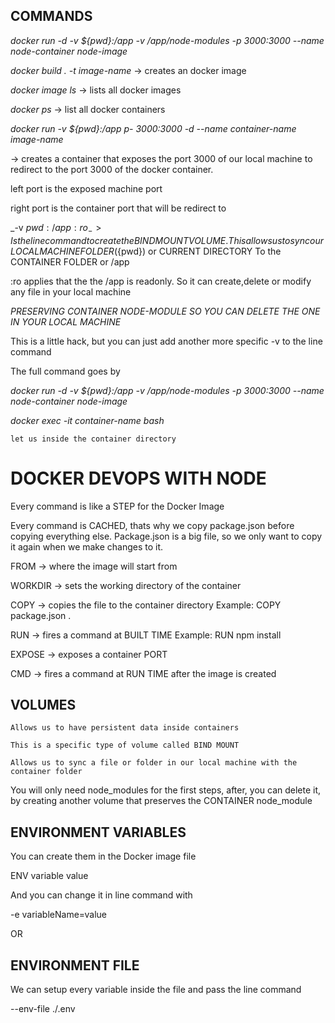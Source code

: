 ## COMMANDS

_docker run -d -v ${pwd}:/app -v /app/node-modules -p 3000:3000 --name node-container node-image_

_docker build . -t image-name_
-> creates an docker image

_docker image ls_
-> lists all docker images

_docker ps_
-> list all docker containers

_docker run -v ${pwd}:/app p- 3000:3000 -d --name container-name image-name_

-> creates a container that exposes the port 3000 of our local machine to redirect to the port 3000 of the docker container.

left port is the exposed machine port

right port is the container port that will be redirect to

_-v ${pwd}:/app:ro_
-> Is the line command to create the BIND MOUNT VOLUME.
This allows us to sync our LOCAL MACHINE FOLDER (${pwd}) or CURRENT DIRECTORY
To the CONTAINER FOLDER or /app

:ro applies that the the /app is readonly. So it can create,delete or modify any file in your local machine

_PRESERVING CONTAINER NODE-MODULE SO YOU CAN DELETE THE ONE IN YOUR LOCAL MACHINE_

This is a little hack, but you can just add another more specific -v to the line command

The full command goes by

_docker run -d -v ${pwd}:/app -v /app/node-modules -p 3000:3000 --name node-container node-image_

_docker exec -it container-name bash_

    let us inside the container directory

# DOCKER DEVOPS WITH NODE

Every command is like a STEP for the Docker Image

Every command is CACHED, thats why we copy package.json before copying everything else. Package.json is a big file, so we only want to copy it again when we make changes to it.

FROM
-> where the image will start from

WORKDIR
-> sets the working directory of the container

COPY
-> copies the file to the container directory
Example: COPY package.json .

RUN
-> fires a command at BUILT TIME
Example: RUN npm install

EXPOSE
-> exposes a container PORT

CMD
-> fires a command at RUN TIME
after the image is created

## VOLUMES

    Allows us to have persistent data inside containers

    This is a specific type of volume called BIND MOUNT

    Allows us to sync a file or folder in our local machine with the container folder

You will only need node_modules for the first steps, after, you can delete it, by creating another volume that preserves the CONTAINER node_module

## ENVIRONMENT VARIABLES

You can create them in the Docker image file

ENV variable value

And you can change it in line command with

-e variableName=value

OR

## ENVIRONMENT FILE

We can setup every variable inside the file and pass the line command

--env-file ./.env
